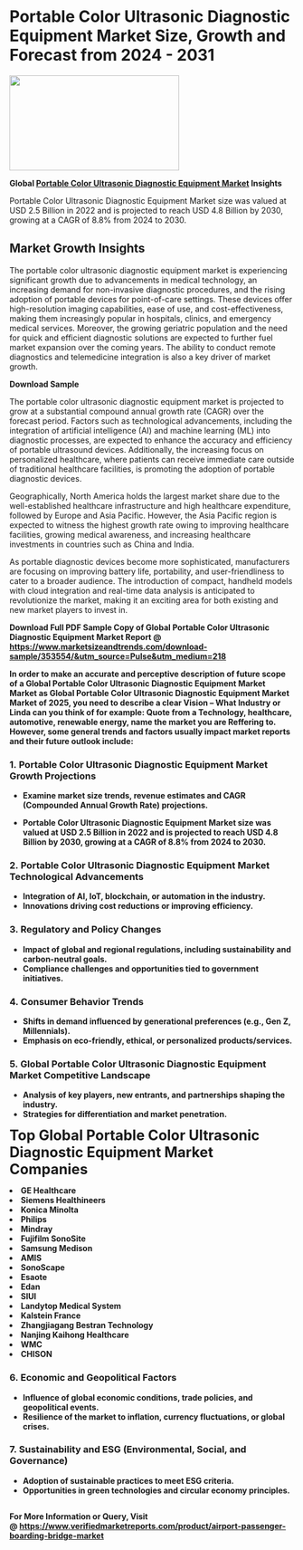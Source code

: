 <H1>Portable Color Ultrasonic Diagnostic Equipment Market Size, Growth and Forecast from 2024 - 2031</H1><img class="aligncenter size-medium wp-image-584254" src="https://thirdeyenews.in/wp-content/uploads/2024/09/Global-Market-Research-300x168.jpeg" alt="" width="300" height="168" /><p><strong>Global&nbsp;<a href="https://www.marketsizeandtrends.com/download-sample/353554/&amp;utm_source=Pulse&amp;utm_medium=218">Portable Color Ultrasonic Diagnostic Equipment Market</a> Insights</strong></p><p>Portable Color Ultrasonic Diagnostic Equipment Market size was valued at USD 2.5 Billion in 2022 and is projected to reach USD 4.8 Billion by 2030, growing at a CAGR of 8.8% from 2024 to 2030.</p><p><h2>Market Growth Insights</h2> <p>The portable color ultrasonic diagnostic equipment market is experiencing significant growth due to advancements in medical technology, an increasing demand for non-invasive diagnostic procedures, and the rising adoption of portable devices for point-of-care settings. These devices offer high-resolution imaging capabilities, ease of use, and cost-effectiveness, making them increasingly popular in hospitals, clinics, and emergency medical services. Moreover, the growing geriatric population and the need for quick and efficient diagnostic solutions are expected to further fuel market expansion over the coming years. The ability to conduct remote diagnostics and telemedicine integration is also a key driver of market growth.</p> <p><strong>Download Sample</strong></p> <p>The portable color ultrasonic diagnostic equipment market is projected to grow at a substantial compound annual growth rate (CAGR) over the forecast period. Factors such as technological advancements, including the integration of artificial intelligence (AI) and machine learning (ML) into diagnostic processes, are expected to enhance the accuracy and efficiency of portable ultrasound devices. Additionally, the increasing focus on personalized healthcare, where patients can receive immediate care outside of traditional healthcare facilities, is promoting the adoption of portable diagnostic devices.</p> <p>Geographically, North America holds the largest market share due to the well-established healthcare infrastructure and high healthcare expenditure, followed by Europe and Asia Pacific. However, the Asia Pacific region is expected to witness the highest growth rate owing to improving healthcare facilities, growing medical awareness, and increasing healthcare investments in countries such as China and India.</p> <p>As portable diagnostic devices become more sophisticated, manufacturers are focusing on improving battery life, portability, and user-friendliness to cater to a broader audience. The introduction of compact, handheld models with cloud integration and real-time data analysis is anticipated to revolutionize the market, making it an exciting area for both existing and new market players to invest in.</p> <p><strong></p><p><span class=""><strong>Download Full PDF Sample Copy of Global Portable Color Ultrasonic Diagnostic Equipment Market Report</strong> @ <a href="https://www.marketsizeandtrends.com/download-sample/353554/&amp;utm_source=Pulse&amp;utm_medium=218" target="_blank">https://www.marketsizeandtrends.com/download-sample/353554/&amp;utm_source=Pulse&amp;utm_medium=218</a></span></p><p>In order to make an accurate and perceptive description of future scope of a Global&nbsp;Portable Color Ultrasonic Diagnostic Equipment Market Market as Global&nbsp;Portable Color Ultrasonic Diagnostic Equipment Market Market of 2025, you need to describe a clear Vision &ndash; What Industry or Linda can you think of for example: Quote from a Technology, healthcare, automotive, renewable energy, name the market you are Reffering to. However, some general trends and factors usually impact market reports and their future outlook include:</p><h3>1.&nbsp;<strong>Portable Color Ultrasonic Diagnostic Equipment Market Growth Projections</strong></h3><ul><li>Examine market size trends, revenue estimates and CAGR (Compounded Annual Growth Rate) projections.</li><li><p>Portable Color Ultrasonic Diagnostic Equipment Market size was valued at USD 2.5 Billion in 2022 and is projected to reach USD 4.8 Billion by 2030, growing at a CAGR of 8.8% from 2024 to 2030.</p></li></ul><h3>2.&nbsp;<strong>Portable Color Ultrasonic Diagnostic Equipment Market Technological Advancements</strong></h3><ul><li>Integration of AI, IoT, blockchain, or automation in the industry.</li><li>Innovations driving cost reductions or improving efficiency.</li></ul><h3>3.&nbsp;<strong>Regulatory and Policy Changes</strong></h3><ul><li>Impact of global and regional regulations, including sustainability and carbon-neutral goals.</li><li>Compliance challenges and opportunities tied to government initiatives.</li></ul><h3>4.&nbsp;<strong>Consumer Behavior Trends</strong></h3><ul><li>Shifts in demand influenced by generational preferences (e.g., Gen Z, Millennials).</li><li>Emphasis on eco-friendly, ethical, or personalized products/services.</li></ul><h3>5.&nbsp;<strong>Global Portable Color Ultrasonic Diagnostic Equipment Market Competitive Landscape</strong></h3><ul><li>Analysis of key players, new entrants, and partnerships shaping the industry.</li><li>Strategies for differentiation and market penetration.</li></ul><p data-pm-slice="1 1 []"><span style="color: inherit; font-family: inherit; font-size: 25px;">Top Global Portable Color Ultrasonic Diagnostic Equipment Market Companies</span></p><div class="" data-test-id=""><p><li>GE Healthcare</li><li> Siemens Healthineers</li><li> Konica Minolta</li><li> Philips</li><li> Mindray</li><li> Fujifilm SonoSite</li><li> Samsung Medison</li><li> AMIS</li><li> SonoScape</li><li> Esaote</li><li> Edan</li><li> SIUI</li><li> Landytop Medical System</li><li> Kalstein France</li><li> Zhangjiagang Bestran Technology</li><li> Nanjing Kaihong Healthcare</li><li> WMC</li><li> CHISON</li></p></div><h3>6.&nbsp;<strong>Economic and Geopolitical Factors</strong></h3><ul><li>Influence of global economic conditions, trade policies, and geopolitical events.</li><li>Resilience of the market to inflation, currency fluctuations, or global crises.</li></ul><h3>7.&nbsp;<strong>Sustainability and ESG (Environmental, Social, and Governance)</strong></h3><ul><li>Adoption of sustainable practices to meet ESG criteria.</li><li>Opportunities in green technologies and circular economy principles.</li></ul><h2><strong style="font-size: 14px;">For More Information or Query, Visit @&nbsp;</strong><a style="background-color: #ffffff; font-size: 14px;" href="https://www.marketsizeandtrends.com/report/portable-color-ultrasonic-diagnostic-equipment-market/" target="_blank">https://www.verifiedmarketreports.com/product/airport-passenger-boarding-bridge-market</a></h2>
